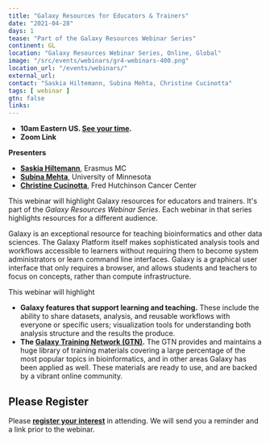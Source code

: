 ```yaml
---
title: "Galaxy Resources for Educators & Trainers"
date: "2021-04-28"
days: 1
tease: "Part of the Galaxy Resources Webinar Series"
continent: GL
location: "Galaxy Resources Webinar Series, Online, Global"
image: "/src/events/webinars/gr4-webinars-400.png"
location_url: "/events/webinars/"
external_url:
contact: "Saskia Hiltemann, Subina Mehta, Christine Cucinotta"
tags: [ webinar ]
gtn: false
links:
---
```


* **10am Eastern US. [See your time](https://www.timeanddate.com/worldclock/fixedtime.html?msg=Galaxy+Resources+for+Researchers+Webinar&iso=20210428T10&p1=419&ah=1).**
* **Zoom Link**

**Presenters**

* **[Saskia Hiltemann](http://shiltemann.github.io/)**, Erasmus MC
* **[Subina Mehta](https://www.researchgate.net/profile/Subina-Mehta)**, University of Minnesota
* **[Christine Cucinotta](https://www.cecucinotta.co/)**, Fred Hutchinson Cancer Center

This webinar will highlight Galaxy resources for educators and trainers.  It's part of the *Galaxy Resources Webinar Series*.  Each webinar in that series highlights resources for a different audience.

Galaxy is an exceptional resource for teaching bioinformatics and other data sciences.  The Galaxy Platform itself makes sophisticated analysis tools and workflows accessible to learners without requiring them to become system administrators or learn command line interfaces.  Galaxy is a graphical user interface that only requires a browser, and allows students and teachers to focus on concepts, rather than compute infrastructure.

This webinar will highlight

* **Galaxy features that support learning and teaching.**  These include the ability to share datasets, analysis, and reusable workflows with everyone or specific users; visualization tools for understanding both analysis structure and the results the produce.
* **The [Galaxy Training Network (GTN)](https://training.galaxyproject.org/).** The GTN provides and maintains a huge library of training materials covering a large percentage of the most popular topics in bioinformatics, and in other areas Galaxy has been applied as well.  These materials are ready to use, and are backed by a vibrant online community.


## Please Register

Please **[register your interest](https://docs.google.com/forms/d/e/1FAIpQLSfdfAxMw3ER-XSQJxDNRF60we3sNcDDL1toENmUlGxuNPqIhQ/viewform)** in attending. We will send you a reminder and a link prior to the webinar.
